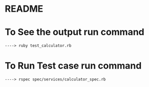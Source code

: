 # README 

# To See the output run command
	----> ruby test_calculator.rb
# To Run Test case run command
    ----> rspec spec/services/calculator_spec.rb